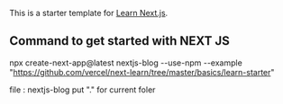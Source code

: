 This is a starter template for [Learn Next.js](https://nextjs.org/learn).

## Command to get started with NEXT JS

npx create-next-app@latest nextjs-blog --use-npm --example "https://github.com/vercel/next-learn/tree/master/basics/learn-starter"

file : nextjs-blog
put "." for current foler
